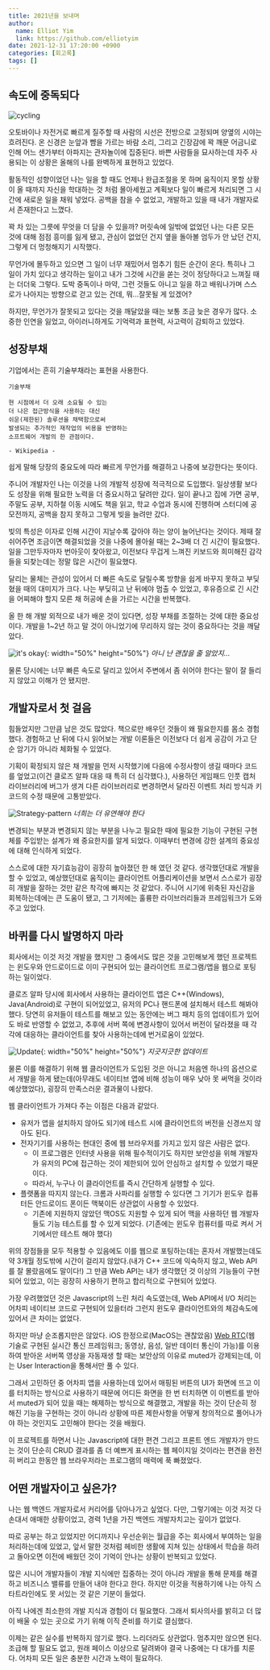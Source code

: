 ```yaml
---
title: 2021년을 보내며
author:
  name: Elliot Yim
  link: https://github.com/elliotyim
date: 2021-12-31 17:20:00 +0900
categories: [회고록]
tags: []
---
```


## 속도에 중독되다

![cycling](/assets/img/etc/cycling.jpg)

오토바이나 자전거로 빠르게 질주할 때 사람의 시선은 전방으로 고정되며 양옆의 시야는 흐려진다. 온 신경은 눈앞과 뺨을 가르는 바람 소리, 그리고 긴장감에 꽉 깨문 어금니로 인해 어느 샌가부터 아파지는 관자놀이에 집중된다. 바쁜 사람들을 묘사하는데 자주 사용되는 이 상황은 올해의 나를 완벽하게 표현하고 있었다.

활동적인 성향이었던 나는 일을 할 때도 언제나 완급조절을 못 하며 움직이지 못할 상황이 올 때까지 자신을 학대하는 것 처럼 몰아세웠고 계획보다 일이 빠르게 처리되면 그 시간에 새로운 일을 채워 넣었다. 공백을 참을 수 없었고, 개발하고 있을 때 내가 개발자로서 존재한다고 느꼈다.

꽉 차 있는 그릇에 무엇을 더 담을 수 있을까? 머릿속에 일밖에 없었던 나는 다른 모든 것에 대해 점점 흥미를 잃게 됐고, 관심이 없었던 건지 옆을 돌아볼 엄두가 안 났던 건지, 그렇게 더 멍청해지기 시작했다.

무언가에 몰두하고 있으면 그 일이 너무 재밌어서 멈추기 힘든 순간이 온다. 특히나 그 일이 가치 있다고 생각하는 일이고 내가 그것에 시간을 쏟는 것이 정당하다고 느껴질 때는 더더욱 그렇다. 도박 중독이나 마약, 그런 것들도 아니고 일을 하고 배워나가며 스스로가 나아지는 방향으로 걷고 있는 건데, 뭐...잘못될 게 있겠어?

하지만, 무언가가 잘못되고 있다는 것을 깨달았을 때는 보통 조금 늦은 경우가 많다. 소중한 인연을 잃었고, 아이러니하게도 기억력과 표현력, 사고력이 감퇴하고 있었다.

## 성장부채

기업에서는 흔히 기술부채라는 표현을 사용한다.

```
기술부채

현 시점에서 더 오래 소요될 수 있는
더 나은 접근방식을 사용하는 대신
쉬운(제한된) 솔루션을 채택함으로써
발생되는 추가적인 재작업의 비용을 반영하는
소프트웨어 개발의 한 관점이다.

- Wikipedia -
```

쉽게 말해 당장의 중요도에 따라 빠르게 무언가를 해결하고 나중에 보강한다는 뜻이다.

주니어 개발자인 나는 이것을 나의 개발적 성장에 적극적으로 도입했다. 일상생활 보다도 성장을 위해 필요한 노력을 더 중요시하고 달려만 갔다. 일이 끝나고 집에 가면 공부, 주말도 공부, 지하철 이동 시에도 책을 읽고, 학교 수업과 동시에 진행하며 스터디에 공모전까지, 공백을 참지 못하고 그렇게 빚을 늘려만 갔다.

빚의 특성은 이자로 인해 시간이 지날수록 갚아야 하는 양이 늘어난다는 것이다. 제때 잘 쉬어주면 조금이면 해결되었을 것을 나중에 몰아쉴 때는 2~3배 더 긴 시간이 필요했다. 일을 그만두자마자 번아웃이 찾아왔고, 이전보다 무겁게 느껴진 키보드와 희미해진 감각들을 되찾는데는 정말 많은 시간이 필요했다.

달리는 물체는 관성이 있어서 더 빠른 속도로 달릴수록 방향을 쉽게 바꾸지 못하고 부딪혔을 때의 대미지가 크다. 나는 부딪히고 난 뒤에야 멈출 수 있었고, 후유증으로 긴 시간을 어찌해야 할지 모른 채 허공에 손을 가르는 시간을 반복했다.

올 한 해 개발 외적으로 내가 배운 것이 있다면, 성장 부채를 조절하는 것에 대한 중요성이다. 개발을 1~2년 하고 말 것이 아니었기에 무리하지 않는 것이 중요하다는 것을 깨달았다.

![it's okay](/assets/img/etc/its-okay.jfif){: width="50%" height="50%"}
_아니 난 괜찮을 줄 알았지..._

물론 당시에는 너무 빠른 속도로 달리고 있어서 주변에서 좀 쉬어야 한다는 말이 잘 들리지 않았고 이해가 안 됐지만.

## 개발자로서 첫 걸음

힘들었지만 그만큼 남은 것도 많았다. 책으로만 배우던 것들이 왜 필요한지를 몸소 경험했다. 경험하고 난 뒤에 다시 읽어보는 개발 이론들은 이전보다 더 쉽게 공감이 가고 단순 암기가 아니라 체화될 수 있었다.

기획이 확정되지 않은 채 개발을 먼저 시작했기에 다음에 수정사항이 생길 때마다 코드를 엎었고(이건 클로즈 알파 대응 때 특히 더 심각했다.), 사용하던 게임패드 인풋 캡처 라이브러리에 버그가 생겨 다른 라이브러리로 변경하면서 달라진 이벤트 처리 방식과 키코드의 수정 때문에 고통받았다.

![Strategy-pattern](/assets/img/etc/strategy-pattern.png)
_너희는 더 유연해야 한다_

변경되는 부분과 변경되지 않는 부분을 나누고 필요한 때에 필요한 기능이 구현된 구현체를 주입받는 설계가 왜 중요한지를 알게 되었다. 이때부터 변경에 강한 설계의 중요성에 대해 인식하게 되었다.

스스로에 대한 자기효능감이 굉장히 높아졌던 한 해 였던 것 같다. 생각했던대로 개발을 할 수 있었고, 예상했던대로 움직이는 클라이언트 어플리케이션을 보면서 스스로가 굉장히 개발을 잘하는 것만 같은 착각에 빠지는 것 같았다. 주니어 시기에 위축된 자신감을 회복하는데에는 큰 도움이 됐고, 그 기저에는 훌륭한 라이브러리들과 프레임워크가 도와주고 있었다.

## 바퀴를 다시 발명하지 마라

회사에서는 이것 저것 개발을 했지만 그 중에서도 많은 것을 고민해보게 했던 프로젝트는 윈도우와 안드로이드로 이미 구현되어 있는 클라이언트 프로그램/앱을 웹으로 포팅하는 일이었다.

클로즈 알파 당시에 회사에서 사용하는 클라이언트 앱은 C++(Windows), Java(Android)로 구현이 되어있었고, 유저의 PC나 핸드폰에 설치해서 테스트 해봐야 했다. 당연히 유저들이 테스트를 해보고 있는 동안에는 버그 패치 등의 업데이트가 있어도 바로 반영할 수 없었고, 추후에 서버 쪽에 변경사항이 있어서 버전이 달라졌을 때 각각에 대응하는 클라이언트를 찾아 사용하는데에 번거로움이 있었다.

![Update](/assets/img/etc/ios-update.jpg){: width="50%" height="50%"}
_지긋지긋한 업데이트_

물론 이를 해결하기 위해 웹 클라이언트가 도입된 것은 아니고 처음엔 하나의 옵션으로서 개발을 하게 됐는데(아무래도 네이티브 앱에 비해 성능이 매우 낮아 못 써먹을 것이라 예상했었다), 굉장히 만족스러운 결과물이 나왔다.

웹 클라이언트가 가져다 주는 이점은 다음과 같았다.

- 유저가 앱을 설치하지 않아도 되기에 테스트 시에 클라이언트의 버전을 신경쓰지 않아도 된다.
- 전자기기를 사용하는 현대인 중에 웹 브라우저를 가지고 있지 않은 사람은 없다.
  - 이 프로그램은 인터넷 사용을 위해 필수적이기도 하지만 보안성을 위해 개발자가 유저의 PC에 접근하는 것이 제한되어 있어 안심하고 설치할 수 있었기 때문이다.
  - 따라서, 누구나 이 클라이언트를 즉시 간단하게 실행할 수 있다.
- 플랫폼을 따지지 않는다. 크롬과 사파리를 실행할 수 있다면 그 기기가 윈도우 컴퓨터든 안드로이드 폰이든 맥북이든 상관없이 사용할 수 있었다.
  - 기존에 지원하지 않았던 맥OS도 지원할 수 있게 되어 맥을 사용하던 웹 개발자들도 기능 테스트를 할 수 있게 되었다. (기존에는 윈도우 컴퓨터를 따로 켜서 거기에서만 테스트 해야 했다)

위의 장점들을 모두 적용할 수 있음에도 이를 웹으로 포팅하는데는 혼자서 개발했는데도 약 3개월 정도밖에 시간이 걸리지 않았다.(내가 C++ 코드에 익숙하지 않고, Web API를 잘 몰랐음에도 말이다!) 그 만큼 Web API는 내가 생각했던 것 이상의 기능들이 구현되어 있었고, 이는 굉장히 사용하기 편하고 합리적으로 구현되어 있었다.

가장 우려했었던 것은 Javascript의 느린 처리 속도였는데, Web API에서 I/O 처리는 어차피 네이티브 코드로 구현되어 있을터라 그런지 윈도우 클라이언트와의 체감속도에 있어서 큰 차이는 없었다.

하지만 마냥 순조롭지만은 않았다. iOS 한정으로(MacOS는 괜찮았음) [Web RTC](https://webrtc.org/)(웹 기술로 구현된 실시간 통신 프레임워크; 동영상, 음성, 일반 데이터 통신이 가능)를 이용하여 받아온 서버쪽 영상을 자동재생 할 때는 보안상의 이유로 muted가 강제되는데, 이는 User Interaction을 통해서만 풀 수 있다.

그래서 고민하던 중 어차피 앱을 사용하는데 있어서 매핑된 버튼의 UI가 화면에 뜨고 이를 터치하는 방식으로 사용하기 때문에 어디든 화면을 한 번 터치하면 이 이벤트를 받아서 muted가 되어 있을 때는 해제하는 방식으로 해결했고, 개발을 하는 것이 단순히 정해진 기능을 구현하는 것이 아니라 상황에 따른 제한사항을 어떻게 창의적으로 풀어나가야 하는 것인지도 고민해야 한다는 것을 배웠다.

이 프로젝트를 하면서 나는 Javascript에 대한 편견 그리고 프론트 엔드 개발자가 만드는 것이 단순히 CRUD 결과를 좀 더 예쁘게 표시하는 웹 페이지일 것이라는 편견을 완전히 버리고 한동안 웹 브라우저라는 프로그램의 매력에 푹 빠졌었다.

## 어떤 개발자이고 싶은가?

나는 웹 백엔드 개발자로서 커리어를 닦아나가고 싶었다. 다만, 그렇기에는 이것 저것 다 손대서 애매한 상황이었고, 경력 1년을 가진 백엔드 개발자치고는 깊이가 없었다.

따로 공부는 하고 있었지만 어디까지나 우선순위는 월급을 주는 회사에서 부여하는 일을 처리하는데에 있었고, 앞서 말한 것처럼 헤비한 생활에 지쳐 있는 상태에서 학습을 하려고 돌아오면 이전에 배웠던 것이 기억이 안나는 상황이 반복되고 있었다.

많은 시니어 개발자들이 개발 지식에만 집중하는 것이 아니라 개발을 통해 문제를 해결하고 비즈니스 밸류를 만들어 내야 한다고 한다. 하지만 이것을 적용하기에 나는 아직 스타트라인에도 못 서있는 것 같은 기분이 들었다.

아직 나에겐 최소한의 개발 지식과 경험이 더 필요했다. 그래서 퇴사의사를 밝히고 더 많이 배울 수 있는 곳으로 가기 위해 이직 준비를 하기로 결심했다.

이제는 같은 실수를 반복하지 않기로 했다. 느리더라도 상관없다. 멈추지만 않으면 된다. 조급해 할 필요도 없고, 원래 페이스 이상으로 달려봐야 결국 나중에는 다 대가를 치룬다. 어차피 모든 일은 충분한 시간과 노력이 필요하다.
